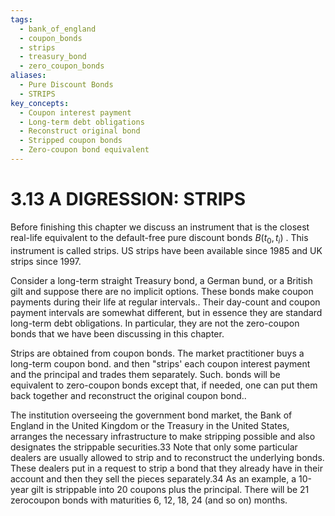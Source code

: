 ```yaml
---
tags:
  - bank_of_england
  - coupon_bonds
  - strips
  - treasury_bond
  - zero_coupon_bonds
aliases:
  - Pure Discount Bonds
  - STRIPS
key_concepts:
  - Coupon interest payment
  - Long-term debt obligations
  - Reconstruct original bond
  - Stripped coupon bonds
  - Zero-coupon bond equivalent
---
```


# 3.13 A DIGRESSION: STRIPS  

Before finishing this chapter we discuss an instrument that is the closest real-life equivalent to the default-free pure discount bonds $B(t_{0},t_{i})$ . This instrument is called strips. US strips have been available since 1985 and UK strips since 1997.  

Consider a long-term straight Treasury bond, a German bund, or a British gilt and suppose there are no implicit options. These bonds make coupon payments during their life at regular intervals.. Their day-count and coupon payment intervals are somewhat different, but in essence they are standard long-term debt obligations. In particular, they are not the zero-coupon bonds that we have been discussing in this chapter.  

Strips are obtained from coupon bonds. The market practitioner buys a long-term coupon bond. and then "strips' each coupon interest payment and the principal and trades them separately. Such. bonds will be equivalent to zero-coupon bonds except that, if needed, one can put them back together and reconstruct the original coupon bond..  

The institution overseeing the government bond market, the Bank of England in the United Kingdom or the Treasury in the United States, arranges the necessary infrastructure to make stripping possible and also designates the strippable securities.33 Note that only some particular dealers are usually allowed to strip and to reconstruct the underlying bonds. These dealers put in a request to strip a bond that they already have in their account and then they sell the pieces separately.34 As an example, a 10-year gilt is strippable into 20 coupons plus the principal. There will be 21 zerocoupon bonds with maturities 6, 12, 18, 24 (and so on) months.  
